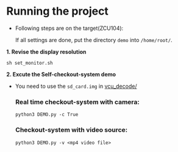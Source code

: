 # **Running the project**

* Following steps are on the target(ZCU104):

  If all settings are done, put the directory `demo` into `/home/root/`.    

**1. Revise the display resolution**  

    sh set_monitor.sh  
**2. Excute the Self-checkout-system demo**  
* You need to use the `sd_card.img` in [vcu_decode/](https://github.com/alex0620ee05/Self-checkout-system/tree/main/prebuilt/sd_card_image/vcu_decode)  
  ### Real time checkout-system with camera:   
      python3 DEMO.py -c True 
  ### Checkout-system with video source:   
      python3 DEMO.py -v <mp4 video file>  
    
 

